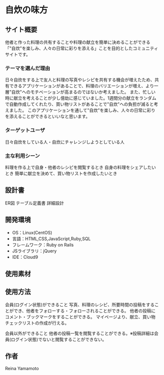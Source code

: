 # 自炊の味方

## サイト概要
他者と作った料理の共有することや料理の献立を簡単に決めることができる「"自炊"を楽しみ、人々の日常に彩りを添える」ことを目的としたコミュニティサイトです。


### テーマを選んだ理由
日々自炊をする上で友人と料理の写真やレシピを共有する機会が増えたため、共有できるアプリケーションがあることで、料理のバリエーションが増え、より一層"自炊"へのモチベーションが高まるのではないか考えました。
また、忙しい時に献立を考えることが少し億劫に感じていました。1週間分の献立をランダムで自動作成してくれたり、買い物リストがあることで"自炊"への負担が減ると考えました。
このアプリケーションを通して"自炊"を楽しみ、人々の日常に彩りを添えることができるといいなと思います。


### ターゲットユーザ
日々自炊をしている人・自炊にチャレンジしようとしている人

### 主な利用シーン
料理を作る上で自身・他者のレシピを閲覧するとき
自身の料理をシェアしたいとき
簡単に献立を決めて、買い物リストを作成したいとき





## 設計書
ER図
テーブル定義書
詳細設計


## 開発環境
- OS：Linux(CentOS)
- 言語：HTML,CSS,JavaScript,Ruby,SQL
- フレームワーク：Ruby on Rails
- JSライブラリ：jQuery
- IDE：Cloud9

## 使用素材

## 使用方法
会員(ログイン状態)ができること
写真、料理のレシピ、所要時間の投稿をすることができ、他者をフォローする・フォローされることができる。
他者の投稿にコメント・ブックマークをすることができる。
マイページより、献立、買い物チェックリストの作成が行える。

会員以外ができること
他者の投稿一覧を閲覧することができる。※投稿詳細は会員(ログイン状態)でないと閲覧することができない。


## 作者
Reina Yamamoto
